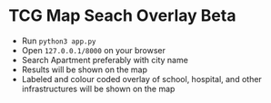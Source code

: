 # TCG Map Seach Overlay Beta 

- Run `python3 app.py`
- Open `127.0.0.1/8000` on your browser
- Search Apartment preferably with city name
- Results will be shown on the map
- Labeled and colour coded overlay of school, hospital, and other infrastructures will be shown on the map